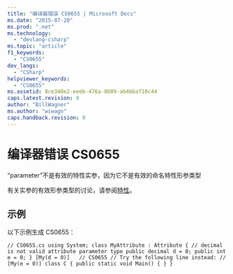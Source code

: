 ```yaml
---
title: "编译器错误 CS0655 | Microsoft Docs"
ms.date: "2015-07-20"
ms.prod: ".net"
ms.technology: 
  - "devlang-csharp"
ms.topic: "article"
f1_keywords: 
  - "CS0655"
dev_langs: 
  - "CSharp"
helpviewer_keywords: 
  - "CS0655"
ms.assetid: 8ce340e2-eeeb-476a-8609-ab4bbaf10c44
caps.latest.revision: 9
author: "BillWagner"
ms.author: "wiwagn"
caps.handback.revision: 9
---
```

# 编译器错误 CS0655
“parameter”不是有效的特性实参，因为它不是有效的命名特性形参类型  
  
 有关实参的有效形参类型的讨论，请参阅[特性](../Topic/Attributes%20\(C%23%20and%20Visual%20Basic\).md)。  
  
## 示例  
 以下示例生成 CS0655：  
  
```  
// CS0655.cs using System; class MyAttribute : Attribute { // decimal is not valid attribute parameter type public decimal d = 0; public int e = 0; } [My(d = 0)]   // CS0655 // Try the following line instead: // [My(e = 0)] class C { public static void Main() { } }  
```